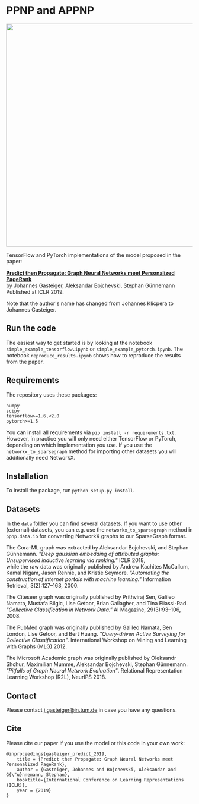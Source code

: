 # PPNP and APPNP

<p align="center">
<img src="https://raw.githubusercontent.com/gasteigerjo/ppnp/master/ppnp_model.svg?sanitize=true" width="600">
</p>

TensorFlow and PyTorch implementations of the model proposed in the paper:

**[Predict then Propagate: Graph Neural Networks meet Personalized PageRank](https://www.daml.in.tum.de/ppnp)**   
by Johannes Gasteiger, Aleksandar Bojchevski, Stephan Günnemann   
Published at ICLR 2019.

Note that the author's name has changed from Johannes Klicpera to Johannes Gasteiger.

## Run the code
The easiest way to get started is by looking at the notebook `simple_example_tensorflow.ipynb` or `simple_example_pytorch.ipynb`. The notebook `reproduce_results.ipynb` shows how to reproduce the results from the paper.

## Requirements
The repository uses these packages:

```
numpy
scipy
tensorflow>=1.6,<2.0
pytorch>=1.5
```

You can install all requirements via `pip install -r requirements.txt`.
However, in practice you will only need either TensorFlow or PyTorch, depending on which implementation you use.
If you use the `networkx_to_sparsegraph` method for importing other datasets you will additionally need NetworkX.

## Installation
To install the package, run `python setup.py install`.

## Datasets
In the `data` folder you can find several datasets. If you want to use other (external) datasets, you can e.g. use the `networkx_to_sparsegraph` method in `ppnp.data.io` for converting NetworkX graphs to our SparseGraph format.

The Cora-ML graph was extracted by Aleksandar Bojchevski, and Stephan Günnemann. *"Deep gaussian embedding of attributed graphs: Unsupervised inductive learning via ranking."* ICLR 2018,   
while the raw data was originally published by Andrew Kachites McCallum, Kamal Nigam, Jason Rennie, and Kristie Seymore. *"Automating the construction of internet portals with machine learning."* Information Retrieval, 3(2):127–163, 2000.

The Citeseer graph was originally published by Prithviraj Sen, Galileo Namata, Mustafa Bilgic, Lise Getoor, Brian Gallagher, and Tina Eliassi-Rad.
*"Collective Classification in Network Data."* AI Magazine, 29(3):93–106, 2008.

The PubMed graph was originally published by Galileo Namata, Ben London, Lise Getoor, and Bert Huang. *"Query-driven Active Surveying for Collective Classification"*.  International Workshop on Mining and Learning with Graphs (MLG) 2012.

The Microsoft Academic graph was originally published by Oleksandr Shchur, Maximilian Mumme, Aleksandar Bojchevski, Stephan Günnemann. *"Pitfalls of Graph Neural Network Evaluation"*. Relational Representation Learning Workshop (R2L), NeurIPS 2018.

## Contact
Please contact j.gasteiger@in.tum.de in case you have any questions.

## Cite
Please cite our paper if you use the model or this code in your own work:

```
@inproceedings{gasteiger_predict_2019,
	title = {Predict then Propagate: Graph Neural Networks meet Personalized PageRank},
	author = {Gasteiger, Johannes and Bojchevski, Aleksandar and G{\"u}nnemann, Stephan},
	booktitle={International Conference on Learning Representations (ICLR)},
	year = {2019}
}
```
